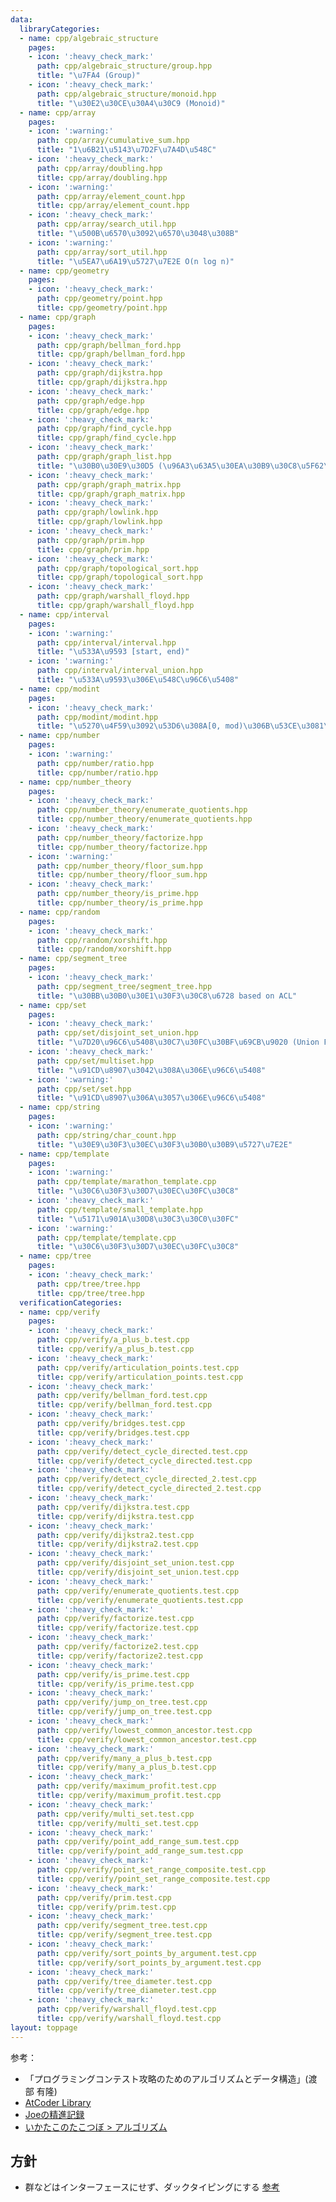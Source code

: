 ```yaml
---
data:
  libraryCategories:
  - name: cpp/algebraic_structure
    pages:
    - icon: ':heavy_check_mark:'
      path: cpp/algebraic_structure/group.hpp
      title: "\u7FA4 (Group)"
    - icon: ':heavy_check_mark:'
      path: cpp/algebraic_structure/monoid.hpp
      title: "\u30E2\u30CE\u30A4\u30C9 (Monoid)"
  - name: cpp/array
    pages:
    - icon: ':warning:'
      path: cpp/array/cumulative_sum.hpp
      title: "1\u6B21\u5143\u7D2F\u7A4D\u548C"
    - icon: ':heavy_check_mark:'
      path: cpp/array/doubling.hpp
      title: cpp/array/doubling.hpp
    - icon: ':warning:'
      path: cpp/array/element_count.hpp
      title: cpp/array/element_count.hpp
    - icon: ':heavy_check_mark:'
      path: cpp/array/search_util.hpp
      title: "\u500B\u6570\u3092\u6570\u3048\u308B"
    - icon: ':warning:'
      path: cpp/array/sort_util.hpp
      title: "\u5EA7\u6A19\u5727\u7E2E O(n log n)"
  - name: cpp/geometry
    pages:
    - icon: ':heavy_check_mark:'
      path: cpp/geometry/point.hpp
      title: cpp/geometry/point.hpp
  - name: cpp/graph
    pages:
    - icon: ':heavy_check_mark:'
      path: cpp/graph/bellman_ford.hpp
      title: cpp/graph/bellman_ford.hpp
    - icon: ':heavy_check_mark:'
      path: cpp/graph/dijkstra.hpp
      title: cpp/graph/dijkstra.hpp
    - icon: ':heavy_check_mark:'
      path: cpp/graph/edge.hpp
      title: cpp/graph/edge.hpp
    - icon: ':heavy_check_mark:'
      path: cpp/graph/find_cycle.hpp
      title: cpp/graph/find_cycle.hpp
    - icon: ':heavy_check_mark:'
      path: cpp/graph/graph_list.hpp
      title: "\u30B0\u30E9\u30D5 (\u96A3\u63A5\u30EA\u30B9\u30C8\u5F62\u5F0F)"
    - icon: ':heavy_check_mark:'
      path: cpp/graph/graph_matrix.hpp
      title: cpp/graph/graph_matrix.hpp
    - icon: ':heavy_check_mark:'
      path: cpp/graph/lowlink.hpp
      title: cpp/graph/lowlink.hpp
    - icon: ':heavy_check_mark:'
      path: cpp/graph/prim.hpp
      title: cpp/graph/prim.hpp
    - icon: ':heavy_check_mark:'
      path: cpp/graph/topological_sort.hpp
      title: cpp/graph/topological_sort.hpp
    - icon: ':heavy_check_mark:'
      path: cpp/graph/warshall_floyd.hpp
      title: cpp/graph/warshall_floyd.hpp
  - name: cpp/interval
    pages:
    - icon: ':warning:'
      path: cpp/interval/interval.hpp
      title: "\u533A\u9593 [start, end)"
    - icon: ':warning:'
      path: cpp/interval/interval_union.hpp
      title: "\u533A\u9593\u306E\u548C\u96C6\u5408"
  - name: cpp/modint
    pages:
    - icon: ':heavy_check_mark:'
      path: cpp/modint/modint.hpp
      title: "\u5270\u4F59\u3092\u53D6\u308A[0, mod)\u306B\u53CE\u3081\u308Bint"
  - name: cpp/number
    pages:
    - icon: ':warning:'
      path: cpp/number/ratio.hpp
      title: cpp/number/ratio.hpp
  - name: cpp/number_theory
    pages:
    - icon: ':heavy_check_mark:'
      path: cpp/number_theory/enumerate_quotients.hpp
      title: cpp/number_theory/enumerate_quotients.hpp
    - icon: ':heavy_check_mark:'
      path: cpp/number_theory/factorize.hpp
      title: cpp/number_theory/factorize.hpp
    - icon: ':warning:'
      path: cpp/number_theory/floor_sum.hpp
      title: cpp/number_theory/floor_sum.hpp
    - icon: ':heavy_check_mark:'
      path: cpp/number_theory/is_prime.hpp
      title: cpp/number_theory/is_prime.hpp
  - name: cpp/random
    pages:
    - icon: ':heavy_check_mark:'
      path: cpp/random/xorshift.hpp
      title: cpp/random/xorshift.hpp
  - name: cpp/segment_tree
    pages:
    - icon: ':heavy_check_mark:'
      path: cpp/segment_tree/segment_tree.hpp
      title: "\u30BB\u30B0\u30E1\u30F3\u30C8\u6728 based on ACL"
  - name: cpp/set
    pages:
    - icon: ':heavy_check_mark:'
      path: cpp/set/disjoint_set_union.hpp
      title: "\u7D20\u96C6\u5408\u30C7\u30FC\u30BF\u69CB\u9020 (Union Find)"
    - icon: ':heavy_check_mark:'
      path: cpp/set/multiset.hpp
      title: "\u91CD\u8907\u3042\u308A\u306E\u96C6\u5408"
    - icon: ':warning:'
      path: cpp/set/set.hpp
      title: "\u91CD\u8907\u306A\u3057\u306E\u96C6\u5408"
  - name: cpp/string
    pages:
    - icon: ':warning:'
      path: cpp/string/char_count.hpp
      title: "\u30E9\u30F3\u30EC\u30F3\u30B0\u30B9\u5727\u7E2E"
  - name: cpp/template
    pages:
    - icon: ':warning:'
      path: cpp/template/marathon_template.cpp
      title: "\u30C6\u30F3\u30D7\u30EC\u30FC\u30C8"
    - icon: ':heavy_check_mark:'
      path: cpp/template/small_template.hpp
      title: "\u5171\u901A\u30D8\u30C3\u30C0\u30FC"
    - icon: ':warning:'
      path: cpp/template/template.cpp
      title: "\u30C6\u30F3\u30D7\u30EC\u30FC\u30C8"
  - name: cpp/tree
    pages:
    - icon: ':heavy_check_mark:'
      path: cpp/tree/tree.hpp
      title: cpp/tree/tree.hpp
  verificationCategories:
  - name: cpp/verify
    pages:
    - icon: ':heavy_check_mark:'
      path: cpp/verify/a_plus_b.test.cpp
      title: cpp/verify/a_plus_b.test.cpp
    - icon: ':heavy_check_mark:'
      path: cpp/verify/articulation_points.test.cpp
      title: cpp/verify/articulation_points.test.cpp
    - icon: ':heavy_check_mark:'
      path: cpp/verify/bellman_ford.test.cpp
      title: cpp/verify/bellman_ford.test.cpp
    - icon: ':heavy_check_mark:'
      path: cpp/verify/bridges.test.cpp
      title: cpp/verify/bridges.test.cpp
    - icon: ':heavy_check_mark:'
      path: cpp/verify/detect_cycle_directed.test.cpp
      title: cpp/verify/detect_cycle_directed.test.cpp
    - icon: ':heavy_check_mark:'
      path: cpp/verify/detect_cycle_directed_2.test.cpp
      title: cpp/verify/detect_cycle_directed_2.test.cpp
    - icon: ':heavy_check_mark:'
      path: cpp/verify/dijkstra.test.cpp
      title: cpp/verify/dijkstra.test.cpp
    - icon: ':heavy_check_mark:'
      path: cpp/verify/dijkstra2.test.cpp
      title: cpp/verify/dijkstra2.test.cpp
    - icon: ':heavy_check_mark:'
      path: cpp/verify/disjoint_set_union.test.cpp
      title: cpp/verify/disjoint_set_union.test.cpp
    - icon: ':heavy_check_mark:'
      path: cpp/verify/enumerate_quotients.test.cpp
      title: cpp/verify/enumerate_quotients.test.cpp
    - icon: ':heavy_check_mark:'
      path: cpp/verify/factorize.test.cpp
      title: cpp/verify/factorize.test.cpp
    - icon: ':heavy_check_mark:'
      path: cpp/verify/factorize2.test.cpp
      title: cpp/verify/factorize2.test.cpp
    - icon: ':heavy_check_mark:'
      path: cpp/verify/is_prime.test.cpp
      title: cpp/verify/is_prime.test.cpp
    - icon: ':heavy_check_mark:'
      path: cpp/verify/jump_on_tree.test.cpp
      title: cpp/verify/jump_on_tree.test.cpp
    - icon: ':heavy_check_mark:'
      path: cpp/verify/lowest_common_ancestor.test.cpp
      title: cpp/verify/lowest_common_ancestor.test.cpp
    - icon: ':heavy_check_mark:'
      path: cpp/verify/many_a_plus_b.test.cpp
      title: cpp/verify/many_a_plus_b.test.cpp
    - icon: ':heavy_check_mark:'
      path: cpp/verify/maximum_profit.test.cpp
      title: cpp/verify/maximum_profit.test.cpp
    - icon: ':heavy_check_mark:'
      path: cpp/verify/multi_set.test.cpp
      title: cpp/verify/multi_set.test.cpp
    - icon: ':heavy_check_mark:'
      path: cpp/verify/point_add_range_sum.test.cpp
      title: cpp/verify/point_add_range_sum.test.cpp
    - icon: ':heavy_check_mark:'
      path: cpp/verify/point_set_range_composite.test.cpp
      title: cpp/verify/point_set_range_composite.test.cpp
    - icon: ':heavy_check_mark:'
      path: cpp/verify/prim.test.cpp
      title: cpp/verify/prim.test.cpp
    - icon: ':heavy_check_mark:'
      path: cpp/verify/segment_tree.test.cpp
      title: cpp/verify/segment_tree.test.cpp
    - icon: ':heavy_check_mark:'
      path: cpp/verify/sort_points_by_argument.test.cpp
      title: cpp/verify/sort_points_by_argument.test.cpp
    - icon: ':heavy_check_mark:'
      path: cpp/verify/tree_diameter.test.cpp
      title: cpp/verify/tree_diameter.test.cpp
    - icon: ':heavy_check_mark:'
      path: cpp/verify/warshall_floyd.test.cpp
      title: cpp/verify/warshall_floyd.test.cpp
layout: toppage
---
```

参考：
- 「プログラミングコンテスト攻略のためのアルゴリズムとデータ構造」(渡部 有隆)
- [AtCoder Library](https://github.com/atcoder/ac-library)
- [Joeの精進記録](https://xuzijian629.hatenablog.com/)
- [いかたこのたこつぼ > アルゴリズム](https://ikatakos.com/pot/programming_algorithm)

## 方針

- 群などはインターフェースにせず、ダックタイピングにする [参考](https://marycore.jp/prog/cpp/interface-class-and-duck-typing/#%E3%83%86%E3%83%B3%E3%83%97%E3%83%AC%E3%83%BC%E3%83%88%E3%81%AB%E3%82%88%E3%82%8B%E3%83%80%E3%83%83%E3%82%AF%E3%82%BF%E3%82%A4%E3%83%94%E3%83%B3%E3%82%B0)